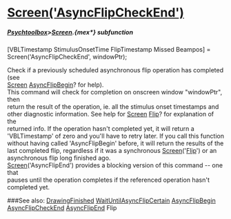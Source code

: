 # [Screen('AsyncFlipCheckEnd')](Screen-AsyncFlipCheckEnd) 
##### [Psychtoolbox](Psychtoolbox)>[Screen](Screen).{mex*} subfunction

[VBLTimestamp StimulusOnsetTime FlipTimestamp Missed Beampos] = Screen('AsyncFlipCheckEnd', windowPtr);

Check if a previously scheduled asynchronous flip operation has completed (see  
[Screen](Screen) [AsyncFlipBegin](AsyncFlipBegin)? for help).  
This command will check for completion on onscreen window "windowPtr", then  
return the result of the operation, ie. all the stimulus onset timestamps and  
other diagnostic information. See help for [Screen](Screen) [Flip](Flip)? for explanation of the  
returned info. If the operation hasn't completed yet, it will return a  
'VBLTimestamp' of zero and you'll have to retry later. If you call this function  
without having called 'AsyncFlipBegin' before, it will return the results of the  
last completed flip, regardless if it was a synchronous [Screen](Screen)('[Flip](Flip)') or an  
asynchronous flip long finished ago.  
[Screen](Screen)('AsyncFlipEnd') provides a blocking version of this command -- one that  
pauses until the operation completes if the referenced operation hasn't  
completed yet.  


###See also:
[DrawingFinished](Screen-DrawingFinished) [WaitUntilAsyncFlipCertain](Screen-WaitUntilAsyncFlipCertain) [AsyncFlipBegin](Screen-AsyncFlipBegin) [AsyncFlipCheckEnd](Screen-AsyncFlipCheckEnd) [AsyncFlipEnd](Screen-AsyncFlipEnd) Flip
